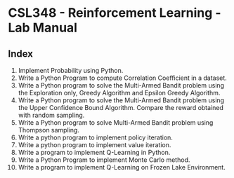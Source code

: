 # CSL348 - Reinforcement Learning - Lab Manual

## Index

1. Implement Probability using Python.
2. Write a Python Program to compute Correlation Coefficient in a dataset.
3. Write a Python program to solve the Multi-Armed Bandit problem using the Exploration only, Greedy Algorithm and Epsilon Greedy Algorithm.  
4. Write a Python program to solve the Multi-Armed Bandit problem using the Upper Confidence Bound Algorithm. Compare the reward obtained with random sampling.
5. Write a Python program to solve Multi-Armed Bandit problem using Thompson sampling.  
6. Write a python program to implement policy iteration.
7. Write a python program to implement value iteration.  
8. Write a program to implement Q-Learning in Python.
9. Write a Python Program to implement Monte Carlo method.  
10. Write a program to implement Q-Learning on Frozen Lake Environment.

